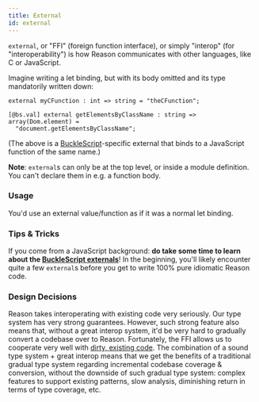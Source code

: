 ```yaml
---
title: External
id: external
---
```


`external`, or "FFI" (foreign function interface), or simply "interop" (for "interoperability") is how Reason communicates with other languages, like C or JavaScript.

Imagine writing a let binding, but with its body omitted and its type mandatorily written down:

```reason
external myCFunction : int => string = "theCFunction";
```

```reason
[@bs.val] external getElementsByClassName : string => array(Dom.element) =
  "document.getElementsByClassName";
```

(The above is a [BuckleScript](https://bucklescript.github.io/docs/en/intro-to-external.html)-specific external that binds to a JavaScript function of the same name.)

**Note**: `external`s can only be at the top level, or inside a module definition. You can't declare them in e.g. a function body.

### Usage

You'd use an external value/function as if it was a normal let binding.

### Tips & Tricks

If you come from a JavaScript background: **do take some time to learn about the [BuckleScript externals](https://bucklescript.github.io/docs/en/intro-to-external.html)**! In the beginning, you'll likely encounter quite a few `external`s before you get to write 100% pure idiomatic Reason code.

### Design Decisions

Reason takes interoperating with existing code very seriously. Our type system has very strong guarantees. However, such strong feature also means that, without a great interop system, it'd be very hard to gradually convert a codebase over to Reason. Fortunately, the FFI allows us to cooperate very well with [dirty, existing code](/guide/javascript/converting). The combination of a sound type system + great interop means that we get the benefits of a traditional gradual type system regarding incremental codebase coverage & conversion, without the downside of such gradual type system: complex features to support existing patterns, slow analysis, diminishing return in terms of type coverage, etc.
